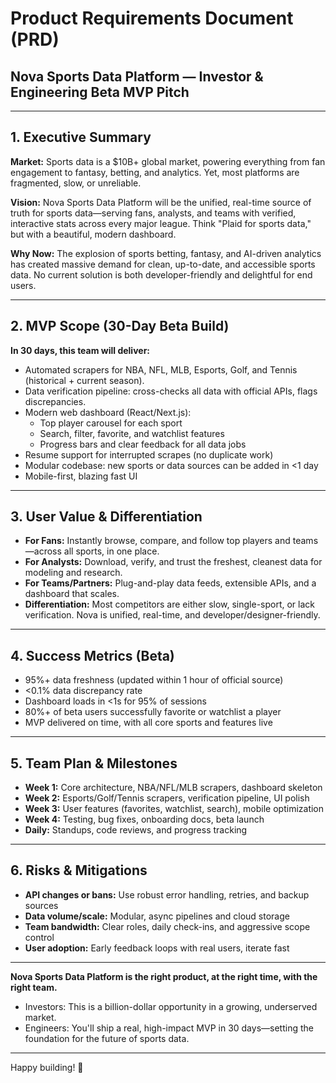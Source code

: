# Product Requirements Document (PRD)

## Nova Sports Data Platform — Investor & Engineering Beta MVP Pitch

---

## 1. Executive Summary
**Market:** Sports data is a $10B+ global market, powering everything from fan engagement to fantasy, betting, and analytics. Yet, most platforms are fragmented, slow, or unreliable.

**Vision:** Nova Sports Data Platform will be the unified, real-time source of truth for sports data—serving fans, analysts, and teams with verified, interactive stats across every major league. Think "Plaid for sports data," but with a beautiful, modern dashboard.

**Why Now:** The explosion of sports betting, fantasy, and AI-driven analytics has created massive demand for clean, up-to-date, and accessible sports data. No current solution is both developer-friendly and delightful for end users.

---

## 2. MVP Scope (30-Day Beta Build)
**In 30 days, this team will deliver:**
- Automated scrapers for NBA, NFL, MLB, Esports, Golf, and Tennis (historical + current season).
- Data verification pipeline: cross-checks all data with official APIs, flags discrepancies.
- Modern web dashboard (React/Next.js):
  - Top player carousel for each sport
  - Search, filter, favorite, and watchlist features
  - Progress bars and clear feedback for all data jobs
- Resume support for interrupted scrapes (no duplicate work)
- Modular codebase: new sports or data sources can be added in <1 day
- Mobile-first, blazing fast UI

---

## 3. User Value & Differentiation
- **For Fans:** Instantly browse, compare, and follow top players and teams—across all sports, in one place.
- **For Analysts:** Download, verify, and trust the freshest, cleanest data for modeling and research.
- **For Teams/Partners:** Plug-and-play data feeds, extensible APIs, and a dashboard that scales.
- **Differentiation:** Most competitors are either slow, single-sport, or lack verification. Nova is unified, real-time, and developer/designer-friendly.

---

## 4. Success Metrics (Beta)
- 95%+ data freshness (updated within 1 hour of official source)
- <0.1% data discrepancy rate
- Dashboard loads in <1s for 95% of sessions
- 80%+ of beta users successfully favorite or watchlist a player
- MVP delivered on time, with all core sports and features live

---

## 5. Team Plan & Milestones
- **Week 1:** Core architecture, NBA/NFL/MLB scrapers, dashboard skeleton
- **Week 2:** Esports/Golf/Tennis scrapers, verification pipeline, UI polish
- **Week 3:** User features (favorites, watchlist, search), mobile optimization
- **Week 4:** Testing, bug fixes, onboarding docs, beta launch
- **Daily:** Standups, code reviews, and progress tracking

---

## 6. Risks & Mitigations
- **API changes or bans:** Use robust error handling, retries, and backup sources
- **Data volume/scale:** Modular, async pipelines and cloud storage
- **Team bandwidth:** Clear roles, daily check-ins, and aggressive scope control
- **User adoption:** Early feedback loops with real users, iterate fast

---

**Nova Sports Data Platform is the right product, at the right time, with the right team.**
- Investors: This is a billion-dollar opportunity in a growing, underserved market.
- Engineers: You'll ship a real, high-impact MVP in 30 days—setting the foundation for the future of sports data.

---

Happy building! 🚀 